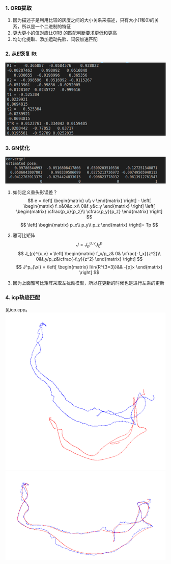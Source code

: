 <!--
 * @Author: Liu Weilong
 * @Date: 2021-02-21 21:14:53
 * @LastEditors: Liu Weilong
 * @LastEditTime: 2021-02-21 22:37:01
 * @Description: 
-->
### 1. ORB提取
1. 因为描述子是利用比较的灰度之间的大小关系来描述，只有大小(1和0)的关系，所以是一个二进制的特征
2. 更大更小的值对应让ORB 的匹配判断要求更低和更高
3. 均匀化提取、添加运动先验、词袋加速匹配

### 2. 从E恢复 Rt 
![](./pic/1.png)


### 3. GN优化
![](./pic/2.png)
1. 如何定义重头影误差？
$$
    e = \left[
        \begin{matrix}
        u\\
        v
        \end{matrix}
    \right] - 
    \left[
        \begin{matrix}
        f_x&0&c_x\\
        0&f_y&c_y
        \end{matrix}
    \right]     \left[
        \begin{matrix}
        \cfrac{p_x}{p_z}\\
        \cfrac{p_y}{p_z}
        \end{matrix}
    \right]
$$
$$
    \left[
        \begin{matrix}
        p_x\\
        p_y\\
        p_z
        \end{matrix}
    \right]=
    Tp
$$

2. 雅可比矩阵
   $$
    J = J_{p}^{u,v}J^{p}_{\xi}
    $$
    $$
    J_{p}^{u,v} = \left[
        \begin{matrix}
        f_x/p_z& 0& \cfrac{-f_x}{z^2}\\
        0&f_y/p_z&\cfrac{-f_y}{z^2}
        \end{matrix}
    \right]
$$
$$
    J^p_{\xi} = \left[
        \begin{matrix}
        I\in{R^{3×3}}&& -[p]×
        \end{matrix}
    \right]
   $$

3. 因为上面雅可比矩阵采取左扰动模型，所以在更新的时候也是进行左乘的更新

### 4. icp轨迹匹配
见icp.cpp。
![](./pic/3.png)
![](./pic/4.png)
